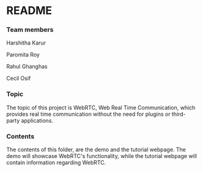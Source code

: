 # README

### Team members

Harshitha Karur

Paromita Roy

Rahul Ghanghas

Cecil Osif

### Topic

The topic of this project is WebRTC, Web Real Time Communication, which provides real time communication without the need for plugins or third-party applications.


### Contents

The contents of this folder, are the demo and the tutorial webpage. The demo will showcase WebRTC's functionality, while the tutorial webpage will contain information regarding WebRTC.